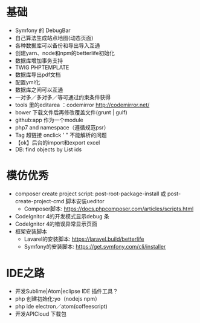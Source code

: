 
# 基础

  - Symfony 的 DebugBar
  - 自己算法生成站点地图(动态页面)
  - 各种数据库可以备份和导出导入互通
  - 创建yarn、node和npm的betterlife初始化
  - 数据库增加事务支持
  - TWIG PHPTEMPLATE
  - 数据库导出pdf文档
  - 配置yml化
  - 数据库之间可以互通
  - 一对多／多对多／等可通过约束条件获得
  - tools 里的editarea ：codemirror  http://codemirror.net/
  - bower 下载文件后再修改覆盖文件(grunt | gulf)
  - github:app 作为一个module
  - php7 and namespace（遵循规范psr）
  - Tag 超链接  onclick ' " 不能解析的问题
  - 【ok】后台的import和export excel
  - DB: find objects by List ids

# 模仿优秀

  - composer create project script: post-root-package-install 或 post-create-project-cmd 脚本安装ueditor
    - Composer脚本: https://docs.phpcomposer.com/articles/scripts.html
  - CodeIgnitor 4的开发模式显示debug 条
  - CodeIgnitor 4的错误异常显示页面
  - 框架安装脚本
    - Lavarel的安装脚本: https://laravel.build/betterlife
    - Symfony的安装脚本: https://get.symfony.com/cli/installer


# IDE之路

  - 开发Sublime|Atom|eclipse IDE 插件工具？
  - php 创建初始化:yo（nodejs npm）
  - php ide electron／atom(coffeescript)
  - 开发APICloud 下载包

